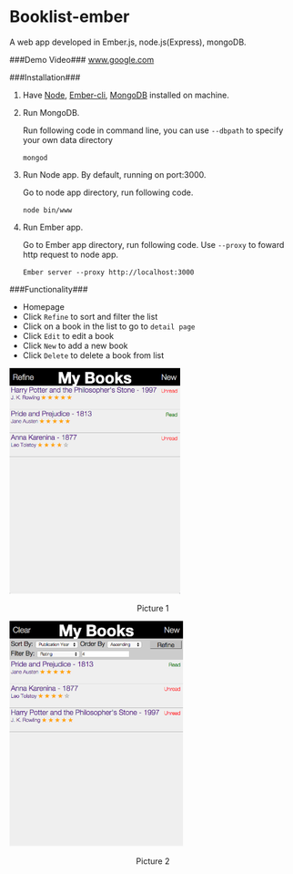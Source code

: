 # Booklist-ember
A web app developed in Ember.js, node.js(Express), mongoDB. 

###Demo Video###
www.google.com

###Installation###
1. Have [Node](https://nodejs.org/en/), [Ember-cli](http://ember-cli.com/user-guide/), [MongoDB](https://docs.mongodb.org/manual/installation/) installed on machine.
2. Run MongoDB.

    Run following code in command line, you can use `--dbpath` to specify your own data directory
    ```
    mongod
    ```
3. Run Node app. By default, running on port:3000.

    Go to node app directory, run following code.
    ```
    node bin/www
    ```
4. Run Ember app.

    Go to Ember app directory, run following code. Use `--proxy` to foward http request to node app.
    ```
    Ember server --proxy http://localhost:3000
    ```
    
###Functionality###
- Homepage
- Click `Refine` to sort and filter the list
- Click on a book in the list to go to `detail page`
- Click `Edit` to edit a book
- Click `New` to add a new book
- Click `Delete` to delete a book from list

<div display = "inline-block">
    <img src="demo-imgs/Screen%20Shot%202016-03-26%20at%204.14.50%20PM.png" alt="Homepage" width="300px"/>
    <p align = "center">Picture 1</p>
</div>
<div display = "inline-block">
    <img src="demo-imgs/Screen Shot 2016-03-26 at 4.21.24 PM.png" alt="Homepage" width="305px"/>
    <p align = "center">Picture 2</p>
</div>




